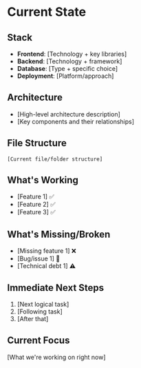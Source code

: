 # Current State

## Stack
- **Frontend**: [Technology + key libraries]
- **Backend**: [Technology + framework]
- **Database**: [Type + specific choice]
- **Deployment**: [Platform/approach]

## Architecture
- [High-level architecture description]
- [Key components and their relationships]

## File Structure
```
[Current file/folder structure]
```

## What's Working
- [Feature 1] ✅
- [Feature 2] ✅
- [Feature 3] ✅

## What's Missing/Broken
- [Missing feature 1] ❌
- [Bug/issue 1] 🐛
- [Technical debt 1] ⚠️

## Immediate Next Steps
1. [Next logical task]
2. [Following task]
3. [After that]

## Current Focus
[What we're working on right now]
